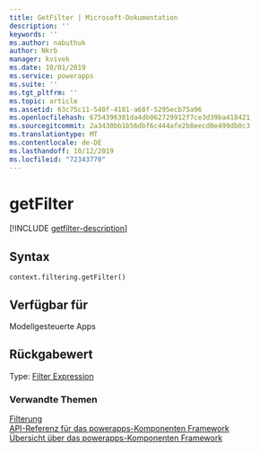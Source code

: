 ```yaml
---
title: GetFilter | Microsoft-Dokumentation
description: ''
keywords: ''
ms.author: nabuthuk
author: Nkrb
manager: kvivek
ms.date: 10/01/2019
ms.service: powerapps
ms.suite: ''
ms.tgt_pltfrm: ''
ms.topic: article
ms.assetid: 63c75c11-540f-4181-a68f-5295ecb75a96
ms.openlocfilehash: 6754396301da4db062729912f7ce3d39ba418421
ms.sourcegitcommit: 2a3430bb1b56dbf6c444afe2b8eecd0e499db0c3
ms.translationtype: MT
ms.contentlocale: de-DE
ms.lasthandoff: 10/12/2019
ms.locfileid: "72343770"
---
```

# <a name="getfilter"></a>getFilter

[!INCLUDE [getfilter-description](includes/getfilter-description.md)]

## <a name="syntax"></a>Syntax

`context.filtering.getFilter()`

## <a name="available-for"></a>Verfügbar für 

Modellgesteuerte Apps

## <a name="return-value"></a>Rückgabewert

Type: [Filter Expression](../filterexpression.md)


### <a name="related-topics"></a>Verwandte Themen

[Filterung](../filtering.md)<br/>
[API-Referenz für das powerapps-Komponenten Framework](../../reference/index.md)<br/>
[Übersicht über das powerapps-Komponenten Framework](../../overview.md)